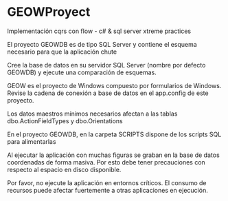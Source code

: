 # GEOWProyect
Implementación cqrs con flow - c# &amp; sql server xtreme practices

El proyecto GEOWDB es de tipo SQL Server y contiene el esquema necesario para que la aplicación chute

Cree la base de datos en su servidor SQL Server (nombre por defecto GEOWDB) y ejecute una comparación de esquemas.

GEOW es el proyecto de Windows compuesto por formularios de Windows. Revise la cadena de conexión a base de datos en el app.config de este proyecto.

Los datos maestros mínimos necesarios afectan a las tablas dbo.ActionFieldTypes y dbo.Orientations

En el proyecto GEOWDB, en la carpeta SCRIPTS dispone de los scripts SQL para alimentarlas

Al ejecutar la aplicación con muchas figuras se graban en la base de datos coordenadas de forma masiva. Por esto debe tener precauciones con respecto al espacio en disco disponible. 

Por favor, no ejecute la aplicación en entornos críticos. El consumo de recursos puede afectar fuertemente a otras aplicaciones en ejecución.






